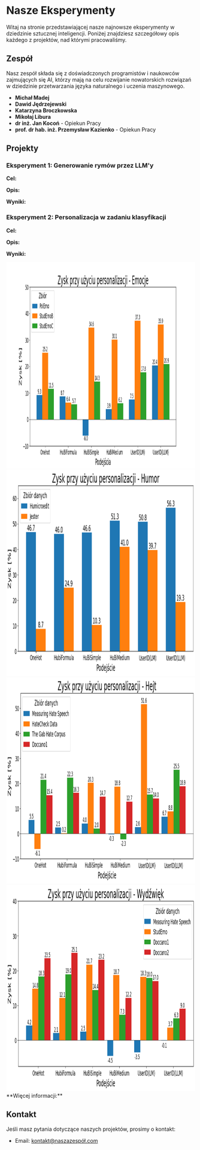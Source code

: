 # Nasze Eksperymenty

Witaj na stronie przedstawiającej nasze najnowsze eksperymenty w dziedzinie sztucznej inteligencji. Poniżej znajdziesz szczegółowy opis każdego z projektów, nad którymi pracowaliśmy.

## Zespół

Nasz zespół składa się z doświadczonych programistów i naukowców zajmujących się AI, którzy mają na celu rozwijanie nowatorskich rozwiązań w dziedzinie przetwarzania języka naturalnego i uczenia maszynowego.

- **Michał Madej** 
- **Dawid Jędrzejewski** 
- **Katarzyna Broczkowska**
- **Mikołaj Libura**
- **dr inż. Jan Kocoń** - Opiekun Pracy
- **prof. dr hab. inż. Przemysław Kazienko** - Opiekun Pracy

## Projekty

### Eksperyment 1: Generowanie rymów przez LLM'y 

**Cel:** 

**Opis:** 

**Wyniki:**

### Eksperyment 2: Personalizacja w zadaniu klasyfikacji

**Cel:** 

**Opis:** 

**Wyniki:** 

<img src="Photos/Dawid.png" alt="Wykres_zysku emocji" style="width: 1200px; height: 550px;">

<img src="Photos/Michal.png" alt="Wykres_zysku humoru" style="width: 1200px; height: 550px;">

<img src="Photos/Kasia.png" alt="Wykres_zysku hejtu" style="width: 1200px; height: 550px;">

<img src="Photos/Miki.png" alt="Wykres_wydźwięku" style="width: 1200px; height: 550px;">
**Więcej informacji:**

## Kontakt

Jeśli masz pytania dotyczące naszych projektów, prosimy o kontakt:

- Email: [kontakt@naszazespół.com](mailto:kontakt@naszazespół.com)
